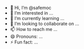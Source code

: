 - 👋 Hi, I’m @safemoc
- 👀 I’m interested in ...
- 🌱 I’m currently learning ...
- 💞️ I’m looking to collaborate on ...
- 📫 How to reach me ...
- 😄 Pronouns: ...
- ⚡ Fun fact: ...

<!---
safemoc/safemoc is a ✨ special ✨ repository because its `README.md` (this file) appears on your GitHub profile.
You can click the Preview link to take a look at your changes.
--->

